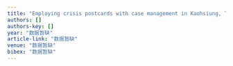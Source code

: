 ```yaml
---
title: "Employing crisis postcards with case management in Kaohsiung, Taiwan: 6-month outcomes of a randomised controlled trial for suicide attempters"
authors: []
authors-key: []
year: "数据暂缺"
article-link: "数据暂缺"
venue: "数据暂缺"
bibex: "数据暂缺"
---
```

